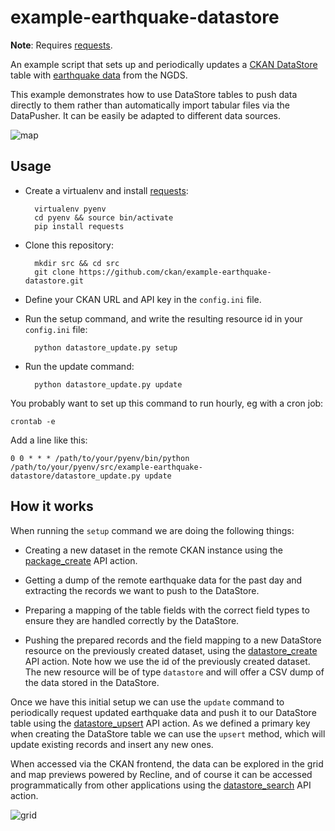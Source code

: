 example-earthquake-datastore
============================

**Note**: Requires [requests](http://docs.python-requests.org/).

An example script that sets up and periodically updates a
[CKAN DataStore](http://docs.ckan.org/en/latest/datastore.html) table
with [earthquake data](http://earthquake.usgs.gov) from the NGDS.

This example demonstrates how to use DataStore tables to push data directly
to them rather than automatically import tabular files via the DataPusher.
It can be easily be adapted to different data sources.

![map](http://i.imgur.com/RDYNMJ3.jpg)

## Usage

* Create a virtualenv and install [requests](http://docs.python-requests.org/):

        virtualenv pyenv
        cd pyenv && source bin/activate
        pip install requests

* Clone this repository:

        mkdir src && cd src
        git clone https://github.com/ckan/example-earthquake-datastore.git

* Define your CKAN URL and API key in the `config.ini` file.

* Run the setup command, and write the resulting resource id in your `config.ini` file:

        python datastore_update.py setup

* Run the update command:

        python datastore_update.py update

You probably want to set up this command to run hourly, eg with a cron job:

    crontab -e

Add a line like this:

    0 0 * * * /path/to/your/pyenv/bin/python /path/to/your/pyenv/src/example-earthquake-datastore/datastore_update.py update

## How it works

When running the `setup` command we are doing the following things:

* Creating a new dataset in the remote CKAN instance using the [package_create](http://docs.ckan.org/en/latest/api/index.html#ckan.logic.action.create.package_create) API action.

* Getting a dump of the remote earthquake data for the past day and extracting the records we want to push to the DataStore.

* Preparing a mapping of the table fields with the correct field types to ensure they are handled correctly by the DataStore.

* Pushing the prepared records and the field mapping to a new DataStore resource on the previously created dataset, using the [datastore_create](http://docs.ckan.org/en/latest/maintaining/datastore.html#ckanext.datastore.logic.action.datastore_create) API action. Note how we use the id of the previously created dataset. The new resource will be of type `datastore` and will offer a CSV dump of the data stored in the DataStore.

Once we have this initial setup we can use the `update` command to periodically request updated earthquake data and push it to our DataStore table using the [datastore_upsert](http://docs.ckan.org/en/latest/maintaining/datastore.html#ckanext.datastore.logic.action.datastore_upsert) API action.
As we defined a primary key when creating the DataStore table we can use the `upsert` method, which will update existing records and insert any new ones.

When accessed via the CKAN frontend, the data can be explored in the grid and map previews powered by Recline, and of course it can be accessed programmatically from other applications using the [datastore_search](http://docs.ckan.org/en/latest/maintaining/datastore.html#ckanext.datastore.logic.action.datastore_search) API action.


![grid](http://i.imgur.com/qR0i8dm.jpg)
